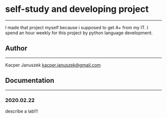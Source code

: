 # self-study and developing project
-----
I made that project myself because i supposed to get A+ from my IT.
I spend an hour weekly for this project by python language development.

## Author 
-----
Kacper Januszek <kacper.januszek@gmail.com>

## Documentation
---
### 2020.02.22
describe a lab!!!